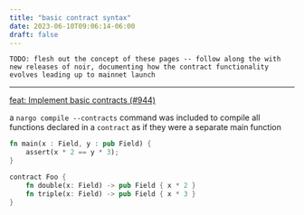 ```yaml
---
title: "basic contract syntax"
date: 2023-06-10T09:06:14-06:00
draft: false
---
```


`TODO: flesh out the concept of these pages -- follow along the with new releases of noir, documenting how the contract functionality evolves leading up to mainnet launch`

---

[feat: Implement basic contracts (#944)](https://github.com/noir-lang/noir/pull/944)

a `nargo compile --contracts` command was included to compile all functions declared in a `contract` as if they were a separate main function

```rust
fn main(x : Field, y : pub Field) {
    assert(x * 2 == y * 3);
}

contract Foo {
    fn double(x: Field) -> pub Field { x * 2 }
    fn triple(x: Field) -> pub Field { x * 3 }
}
```
